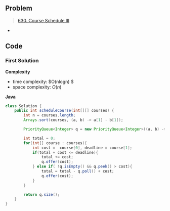 ## Problem

> [630. Course Schedule III](https://leetcode.cn/problems/course-schedule-iii/)

- 

## Code

### First Solution

**Complexity**

- time complexity:   $O(nlogn) $ 
- space complexity: $O(n)$

**Java**

```java
class Solution {
    public int scheduleCourse(int[][] courses) {
        int n = courses.length;
        Arrays.sort(courses, (a, b) -> a[1] - b[1]);

        PriorityQueue<Integer> q = new PriorityQueue<Integer>((a, b) -> b - a);

        int total = 0;
        for(int[] course : courses){
            int cost =  course[0], deadline = course[1];
            if(total + cost <= deadline){
                total += cost;
                q.offer(cost);
            } else if( !q.isEmpty() && q.peek() > cost){
                total = total - q.poll() + cost;
                q.offer(cost);
            }
        }

        return q.size();
    }
}
```


